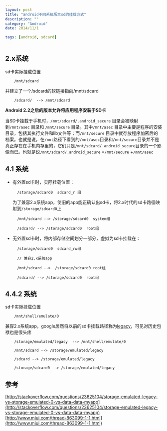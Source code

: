 ```yaml
---
layout: post
title: "android不同系统版本sd的挂载方式"
description: ""
category: "Android" 
date: 2014/11/1

tags: [android, sdcard]
---
```



## 2.x系统

sd卡实际挂载位置


		/mnt/sdcard 


并建立了一个/sdcard的软链接指向/mnt/sdcard


		/sdcard/  --> /mnt/sdcard


**Android 2.2之后的版本允许将应用程序安装于SD卡**

当SD卡挂载于手机时，`/mnt/sdcard/.android_secure` 目录会被映射到`/mnt/asec` 目录和 `/mnt/secure` 目录。其中`/mnt/asec` 目录中主要是程序的安装目录，包括其执行文件和lib文件等；而`/mnt/secure` 目录中就存放程序加密后的档案。也就是说，在`/mnt`路径下看到的`/mnt/asec`目录和`/mnt/secure`目录并不是真正存在在手机内存里的，它们只是`/mnt/sdcard/.android_secure`目录的一个影像而已。也就是说`/mnt/sdcard/.android_secure` =`/mnt/secure` +`/mnt/asec`


 <!-- more -->
 

## 4.1 系统

- 有外置sd卡时，实际挂载位置：

		/storage/sdcard0  sdcard_r 组

	为了兼容2.x系统app，使旧的app能正确认出sd卡，将2.x时代的sd卡路径映射到`/storage/sdcard0`上

		/mnt/sdcard --> /storage/sdcard0  system组

		/sdcard/ --> /storage/sdcard0  root组

- 无外置sd卡时，将内部存储空间划分一部分，虚拟为sd卡挂载在：

		/storage/sdcard0  sdcard_rw组

	    // 兼容2.x系统app

		/mnt/sdcard -->  /storage/sdcard0 root组

		/sdcard/ --> /storage/sdcard0  root组


## 4.4.2 系统

sd卡实际挂载位置

		/mnt/shell/emulate/0


兼容2.x系统app，google居然将以前的sd卡挂载路径称为[legacy](http://translate.google.cn/?hl=en#en/zh-CN/legacy)，可见对历史包袱也是很头疼


		/storage/emulated/legacy  --> /mnt/shell/emulate/0

		/mnt/sdcard --> /storage/emulated/legacy

		/sdcard --> /storage/emulated/legacy

		/storage/sdcard0 --> /storage/emulated/legacy

## 参考
[http://stackoverflow.com/questions/23625104/storage-emulated-legacy-vs-storage-emulated-0-vs-data-data-myapp](http://stackoverflow.com/questions/23625104/storage-emulated-legacy-vs-storage-emulated-0-vs-data-data-myapp)
[http://www.miui.com/thread-863099-1-1.html](http://www.miui.com/thread-863099-1-1.html)

